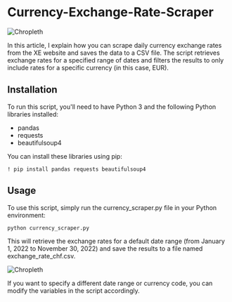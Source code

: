 # Currency-Exchange-Rate-Scraper

![Chropleth](https://github.com/bkhan1820/Currency-Exchange-Rate-Scraper/blob/main/photos/apps.4865.9007199266244244.8a1b6114-110d-4101-abbc-e2fbbc92cb6a.png)

In this article, I explain how you can scrape daily currency exchange rates from the XE website and saves the data to a CSV file. The script retrieves exchange rates for a specified range of dates and filters the results to only include rates for a specific currency (in this case, EUR).

## Installation
To run this script, you'll need to have Python 3 and the following Python libraries installed:

- pandas
- requests
- beautifulsoup4

You can install these libraries using pip:

```! pip install pandas requests beautifulsoup4```


## Usage

To use this script, simply run the currency_scraper.py file in your Python environment:

```python currency_scraper.py```

This will retrieve the exchange rates for a default date range (from January 1, 2022 to November 30, 2022) and save the results to a file named exchange_rate_chf.csv.


![Chropleth](https://github.com/bkhan1820/Currency-Exchange-Rate-Scraper)

If you want to specify a different date range or currency code, you can modify the variables in the script accordingly.
